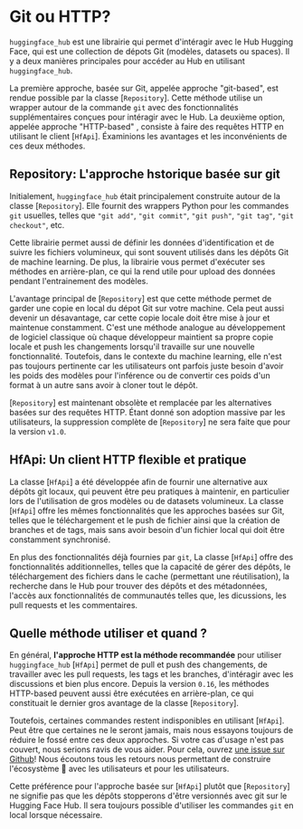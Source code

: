 <!--⚠️ Note that this file is in Markdown but contain specific syntax for our doc-builder (similar to MDX) that may not be
rendered properly in your Markdown viewer.
-->

# Git ou HTTP?

`huggingface_hub` est une librairie qui permet d'intéragir avec le Hub Hugging Face,
qui est une collection de dépots Git (modèles, datasets ou spaces).
Il y a deux manières principales pour accéder au Hub en utilisant `huggingface_hub`.

La première approche, basée sur Git, appelée approche "git-based", est rendue possible par la classe [`Repository`].
Cette méthode utilise un wrapper autour de la commande `git` avec des fonctionnalités supplémentaires conçues pour intéragir avec le Hub. La deuxième option, appelée approche "HTTP-based" , consiste à faire des requêtes HTTP en utilisant le client [`HfApi`]. Éxaminions
les avantages et les inconvénients de ces deux méthodes.

## Repository: L'approche hstorique basée sur git

Initialement, `huggingface_hub` était principalement construite autour de la classe [`Repository`]. Elle fournit des
wrappers Python pour les commandes `git` usuelles, telles que `"git add"`, `"git commit"`, `"git push"`,
`"git tag"`, `"git checkout"`, etc.

Cette librairie permet aussi de définir les données d'identification et de suivre les fichiers volumineux, qui sont souvent utilisés dans les dépôts Git de machine learning. De plus, la librairie vous permet d'exécuter ses
méthodes en arrière-plan, ce qui la rend utile pour upload des données pendant l'entrainement des modèles.

L'avantage principal de [`Repository`] est que cette méthode permet de garder une
copie en local du dépot Git sur votre machine. Cela peut aussi devenir un désavantage,
car cette copie locale doit être mise à jour et maintenue constamment. C'est une méthode
analogue au développement de logiciel classique où chaque développeur maintient sa propre copie locale
et push les changements lorsqu'il travaille sur une nouvelle fonctionnalité.
Toutefois, dans le contexte du machine learning, elle n'est pas toujours pertinente car
les utilisateurs ont parfois juste besoin d'avoir
les poids des modèles pour l'inférence ou de convertir ces poids d'un format à un autre sans avoir à cloner
tout le dépôt.

<Tip warning={true}>

[`Repository`] est maintenant obsolète et remplacée par les alternatives basées sur des requêtes HTTP. Étant donné son adoption massive par les utilisateurs,
la suppression complète de [`Repository`] ne sera faite que pour la version `v1.0`.

</Tip>

## HfApi: Un client HTTP flexible et pratique

La classe [`HfApi`] a été développée afin de fournir une alternative aux dépôts git locaux,
qui peuvent être peu pratiques à maintenir, en particulier lors de l'utilisation de gros modèles ou de datasets volumineux.
La classe [`HfApi`]  offre les mêmes fonctionnalités que les approches basées sur Git,
telles que le téléchargement et le push de fichier ainsi que la création de branches et de tags, mais sans
avoir besoin d'un fichier local qui doit être constamment synchronisé.

En plus des fonctionnalités déjà fournies par `git`, La classe [`HfApi`] offre des fonctionnalités
additionnelles, telles que la capacité de gérer des dépôts, le téléchargement des fichiers
dans le cache (permettant une réutilisation), la recherche dans le Hub pour trouver
des dépôts et des métadonnées, l'accès aux fonctionnalités de communautés telles que, les dicussions,
les pull requests et les commentaires.

## Quelle méthode utiliser et quand ?

En général, **l'approche HTTP est la méthode recommandée** pour utiliser `huggingface_hub`
[`HfApi`] permet de pull et push des changements, de travailler avec les pull requests, les tags et les branches, d'intéragir avec les discussions
et bien plus encore. Depuis la version `0.16`, les méthodes HTTP-based peuvent aussi être exécutées en arrière-plan, ce qui constituait le
dernier gros avantage  de la classe [`Repository`].

Toutefois, certaines commandes restent indisponibles en utilisant [`HfApi`].
Peut être que certaines ne le seront jamais, mais nous essayons toujours de réduire le fossé entre ces deux approches.
Si votre cas d'usage n'est pas couvert, nous serions ravis de vous aider. Pour cela, ouvrez 
[une issue sur Github](https://github.com/huggingface/huggingface_hub)! Nous écoutons tous les retours nous permettant de construire
l'écosystème 🤗 avec les utilisateurs et pour les utilisateurs.

Cette préférence pour l'approche basée sur [`HfApi`] plutôt que [`Repository`] ne signifie pas que les dépôts stopperons d'être versionnés avec git sur le Hugging Face Hub. Il sera toujours possible d'utiliser les commandes `git` en local lorsque nécessaire.